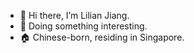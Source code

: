 - 👋 Hi there, I’m Lilian Jiang.
- 🌱 Doing something interesting.
- 🏠 Chinese-born, residing in Singapore.

<!---
JLraining/JLraining is a ✨ special ✨ repository because its `README.md` (this file) appears on your GitHub profile.
You can click the Preview link to take a look at your changes.
--->
